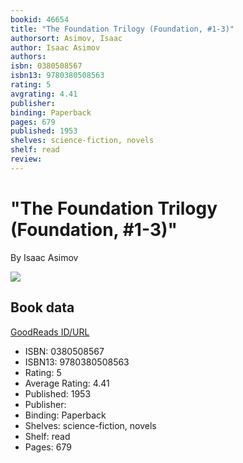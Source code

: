 ```yaml
---
bookid: 46654
title: "The Foundation Trilogy (Foundation, #1-3)"
authorsort: Asimov, Isaac
author: Isaac Asimov
authors: 
isbn: 0380508567
isbn13: 9780380508563
rating: 5
avgrating: 4.41
publisher: 
binding: Paperback
pages: 679
published: 1953
shelves: science-fiction, novels
shelf: read
review: 
---
```


# "The Foundation Trilogy (Foundation, #1-3)"

By Isaac Asimov

![](../../1316412178l/46654.jpg)

## Book data

[GoodReads ID/URL](https://www.goodreads.com/book/show/46654)

- ISBN: 0380508567
- ISBN13: 9780380508563
- Rating: 5
- Average Rating: 4.41
- Published: 1953
- Publisher: 
- Binding: Paperback
- Shelves: science-fiction, novels
- Shelf: read
- Pages: 679

